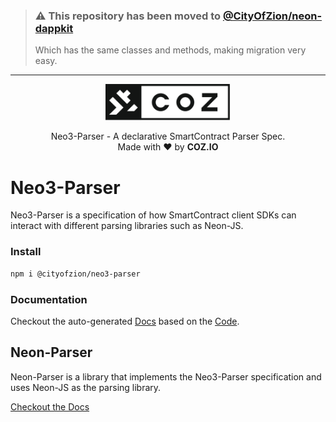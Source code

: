 > ### ⚠️ This repository has been moved to [@CityOfZion/neon-dappkit](https://github.com/CityOfZion/neon-dappkit)
> Which has the same classes and methods, making migration very easy.

---

<p align="center">
  <img
    src=".github/resources/images/coz.png"
    width="200px;">
</p>

<p align="center">
  Neo3-Parser - A declarative SmartContract Parser Spec.
  <br/> Made with ❤ by <b>COZ.IO</b>
</p>

# Neo3-Parser
Neo3-Parser is a specification of how SmartContract client SDKs can interact with different parsing libraries such as Neon-JS.

### Install
```bash
npm i @cityofzion/neo3-parser
```

### Documentation
Checkout the auto-generated [Docs](https://htmlpreview.github.io/?https://raw.githubusercontent.com/CityOfZion/neo3-parser/master/packages/neo3-parser/docs/modules.html)
based on the [Code](packages/neo3-parser/src/index.ts).

## Neon-Parser
Neon-Parser is a library that implements the Neo3-Parser specification and uses Neon-JS as the parsing library.

[Checkout the Docs](packages/neon-parser/README.md)
